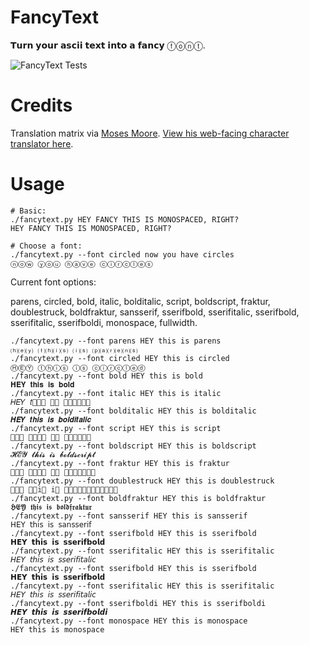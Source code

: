 # FancyText
𝗧𝘂𝗿𝗻 𝘆𝗼𝘂𝗿 𝗮𝘀𝗰𝗶𝗶 𝘁𝗲𝘅𝘁 𝗶𝗻𝘁𝗼 𝗮 𝗳𝗮𝗻𝗰𝘆 ⓕⓞⓝⓣ.

![FancyText Tests](https://api.travis-ci.org/freejoe76/fancytext.png)

# Credits
Translation matrix via [Moses Moore](https://github.com/mozai/). [View his web-facing character translator here](http://mozai.com/programming/dandytype.html).

# Usage
```
# Basic:
./fancytext.py HEY FANCY THIS IS MONOSPACED, RIGHT?
𝙷𝙴𝚈 𝙵𝙰𝙽𝙲𝚈 𝚃𝙷𝙸𝚂 𝙸𝚂 𝙼𝙾𝙽𝙾𝚂𝙿𝙰𝙲𝙴𝙳, 𝚁𝙸𝙶𝙷𝚃?

# Choose a font:
./fancytext.py --font circled now you have circles
ⓝⓞⓦ ⓨⓞⓤ ⓗⓐⓥⓔ ⓒⓘⓡⓒⓛⓔⓢ
```

Current font options:

parens, circled, bold, italic, bolditalic, script, boldscript, fraktur, doublestruck, boldfraktur, sansserif, sserifbold, sserifitalic, sserifbold, sserifitalic, sserifboldi, monospace, fullwidth.
```
./fancytext.py --font parens HEY this is parens
⒣⒠⒴ ⒯⒣⒤⒮ ⒤⒮ ⒫⒜⒭⒠⒩⒮
./fancytext.py --font circled HEY this is circled
ⒽⒺⓎ ⓣⓗⓘⓢ ⓘⓢ ⓒⓘⓡⓒⓛⓔⓓ
./fancytext.py --font bold HEY this is bold
𝐇𝐄𝐘 𝐭𝐡𝐢𝐬 𝐢𝐬 𝐛𝐨𝐥𝐝
./fancytext.py --font italic HEY this is italic
𝐻𝐸𝑌 𝑡𝑕𝑖𝑠 𝑖𝑠 𝑖𝑡𝑎𝑙𝑖𝑐
./fancytext.py --font bolditalic HEY this is bolditalic
𝑯𝑬𝒀 𝒕𝒉𝒊𝒔 𝒊𝒔 𝒃𝒐𝒍𝒅𝒊𝒕𝒂𝒍𝒊𝒄
./fancytext.py --font script HEY this is script
𝒣𝒠𝒴 𝓉𝒽𝒾𝓈 𝒾𝓈 𝓈𝒸𝓇𝒾𝓅𝓉
./fancytext.py --font boldscript HEY this is boldscript
𝓗𝓔𝓨 𝓽𝓱𝓲𝓼 𝓲𝓼 𝓫𝓸𝓵𝓭𝓼𝓬𝓻𝓲𝓹𝓽
./fancytext.py --font fraktur HEY this is fraktur
𝔋𝔈𝔜 𝔱𝔥𝔦𝔰 𝔦𝔰 𝔣𝔯𝔞𝔨𝔱𝔲𝔯
./fancytext.py --font doublestruck HEY this is doublestruck
𝔿𝔼𝕐 𝕥𝕙𝕚𝕤 𝕚𝕤 𝕕𝕠𝕦𝕓𝕝𝕖𝕤𝕥𝕣𝕦𝕔𝕜
./fancytext.py --font boldfraktur HEY this is boldfraktur
𝕳𝕰𝖄 𝖙𝖍𝖎𝖘 𝖎𝖘 𝖇𝖔𝖑𝖉𝖋𝖗𝖆𝖐𝖙𝖚𝖗
./fancytext.py --font sansserif HEY this is sansserif
𝖧𝖤𝖸 𝗍𝗁𝗂𝗌 𝗂𝗌 𝗌𝖺𝗇𝗌𝗌𝖾𝗋𝗂𝖿
./fancytext.py --font sserifbold HEY this is sserifbold
𝗛𝗘𝗬 𝘁𝗵𝗶𝘀 𝗶𝘀 𝘀𝘀𝗲𝗿𝗶𝗳𝗯𝗼𝗹𝗱
./fancytext.py --font sserifitalic HEY this is sserifitalic
𝘏𝘌𝘠 𝘵𝘩𝘪𝘴 𝘪𝘴 𝘴𝘴𝘦𝘳𝘪𝘧𝘪𝘵𝘢𝘭𝘪𝘤
./fancytext.py --font sserifbold HEY this is sserifbold
𝗛𝗘𝗬 𝘁𝗵𝗶𝘀 𝗶𝘀 𝘀𝘀𝗲𝗿𝗶𝗳𝗯𝗼𝗹𝗱
./fancytext.py --font sserifitalic HEY this is sserifitalic
𝘏𝘌𝘠 𝘵𝘩𝘪𝘴 𝘪𝘴 𝘴𝘴𝘦𝘳𝘪𝘧𝘪𝘵𝘢𝘭𝘪𝘤
./fancytext.py --font sserifboldi HEY this is sserifboldi
𝙃𝙀𝙔 𝙩𝙝𝙞𝙨 𝙞𝙨 𝙨𝙨𝙚𝙧𝙞𝙛𝙗𝙤𝙡𝙙𝙞
./fancytext.py --font monospace HEY this is monospace
𝙷𝙴𝚈 𝚝𝚑𝚒𝚜 𝚒𝚜 𝚖𝚘𝚗𝚘𝚜𝚙𝚊𝚌𝚎
```
